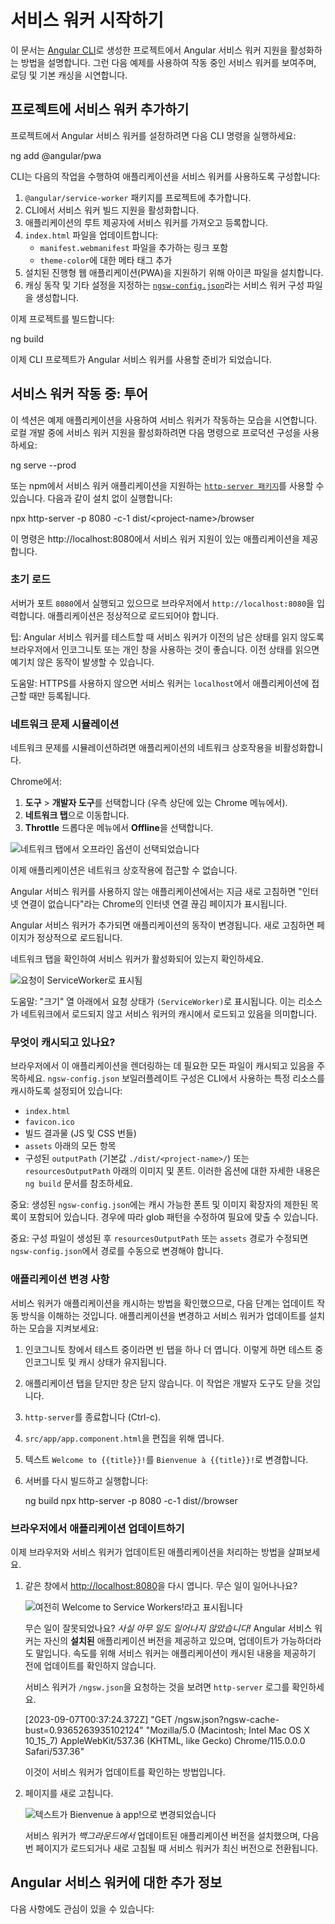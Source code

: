 # 서비스 워커 시작하기

이 문서는 [Angular CLI](tools/cli)로 생성한 프로젝트에서 Angular 서비스 워커 지원을 활성화하는 방법을 설명합니다. 그런 다음 예제를 사용하여 작동 중인 서비스 워커를 보여주며, 로딩 및 기본 캐싱을 시연합니다.

## 프로젝트에 서비스 워커 추가하기

프로젝트에서 Angular 서비스 워커를 설정하려면 다음 CLI 명령을 실행하세요:

<docs-code language="shell">

ng add @angular/pwa

</docs-code>

CLI는 다음의 작업을 수행하여 애플리케이션을 서비스 워커를 사용하도록 구성합니다:

1. `@angular/service-worker` 패키지를 프로젝트에 추가합니다.
1. CLI에서 서비스 워커 빌드 지원을 활성화합니다.
1. 애플리케이션의 루트 제공자에 서비스 워커를 가져오고 등록합니다.
1. `index.html` 파일을 업데이트합니다:
    * `manifest.webmanifest` 파일을 추가하는 링크 포함
    * `theme-color`에 대한 메타 태그 추가
1. 설치된 진행형 웹 애플리케이션(PWA)을 지원하기 위해 아이콘 파일을 설치합니다.
1. 캐싱 동작 및 기타 설정을 지정하는 [`ngsw-config.json`](ecosystem/service-workers/config)라는 서비스 워커 구성 파일을 생성합니다.

이제 프로젝트를 빌드합니다:

<docs-code language="shell">

ng build

</docs-code>

이제 CLI 프로젝트가 Angular 서비스 워커를 사용할 준비가 되었습니다.

## 서비스 워커 작동 중: 투어

이 섹션은 예제 애플리케이션을 사용하여 서비스 워커가 작동하는 모습을 시연합니다. 로컬 개발 중에 서비스 워커 지원을 활성화하려면 다음 명령으로 프로덕션 구성을 사용하세요:

<docs-code language="shell">

ng serve --prod

</docs-code>

또는 npm에서 서비스 워커 애플리케이션을 지원하는 [`http-server 패키지`](https://www.npmjs.com/package/http-server)를 사용할 수 있습니다. 다음과 같이 설치 없이 실행합니다:

<docs-code language="shell">

npx http-server -p 8080 -c-1 dist/&lt;project-name&gt;/browser

</docs-code>

이 명령은 http://localhost:8080에서 서비스 워커 지원이 있는 애플리케이션을 제공합니다.

### 초기 로드

서버가 포트 `8080`에서 실행되고 있으므로 브라우저에서 `http://localhost:8080`을 입력합니다. 애플리케이션은 정상적으로 로드되어야 합니다.

팁: Angular 서비스 워커를 테스트할 때 서비스 워커가 이전의 남은 상태를 읽지 않도록 브라우저에서 인코그니토 또는 개인 창을 사용하는 것이 좋습니다. 이전 상태를 읽으면 예기치 않은 동작이 발생할 수 있습니다.

도움말: HTTPS를 사용하지 않으면 서비스 워커는 `localhost`에서 애플리케이션에 접근할 때만 등록됩니다.

### 네트워크 문제 시뮬레이션

네트워크 문제를 시뮬레이션하려면 애플리케이션의 네트워크 상호작용을 비활성화합니다.

Chrome에서:

1. **도구** > **개발자 도구**를 선택합니다 (우측 상단에 있는 Chrome 메뉴에서).
1. **네트워크 탭**으로 이동합니다.
1. **Throttle** 드롭다운 메뉴에서 **Offline**을 선택합니다.

<img alt="네트워크 탭에서 오프라인 옵션이 선택되었습니다" src="assets/images/guide/service-worker/offline-option.png">

이제 애플리케이션은 네트워크 상호작용에 접근할 수 없습니다.

Angular 서비스 워커를 사용하지 않는 애플리케이션에서는 지금 새로 고침하면 "인터넷 연결이 없습니다"라는 Chrome의 인터넷 연결 끊김 페이지가 표시됩니다.

Angular 서비스 워커가 추가되면 애플리케이션의 동작이 변경됩니다. 새로 고침하면 페이지가 정상적으로 로드됩니다.

네트워크 탭을 확인하여 서비스 워커가 활성화되어 있는지 확인하세요.

<img alt="요청이 ServiceWorker로 표시됨" src="assets/images/guide/service-worker/sw-active.png">

도움말: "크기" 열 아래에서 요청 상태가 `(ServiceWorker)`로 표시됩니다. 이는 리소스가 네트워크에서 로드되지 않고 서비스 워커의 캐시에서 로드되고 있음을 의미합니다.

### 무엇이 캐시되고 있나요?

브라우저에서 이 애플리케이션을 렌더링하는 데 필요한 모든 파일이 캐시되고 있음을 주목하세요. `ngsw-config.json` 보일러플레이트 구성은 CLI에서 사용하는 특정 리소스를 캐시하도록 설정되어 있습니다:

* `index.html`
* `favicon.ico`
* 빌드 결과물 (JS 및 CSS 번들)
* `assets` 아래의 모든 항목
* 구성된 `outputPath` (기본값 `./dist/<project-name>/`) 또는 `resourcesOutputPath` 아래의 이미지 및 폰트.
    이러한 옵션에 대한 자세한 내용은 `ng build` 문서를 참조하세요.

중요: 생성된 `ngsw-config.json`에는 캐시 가능한 폰트 및 이미지 확장자의 제한된 목록이 포함되어 있습니다. 경우에 따라 glob 패턴을 수정하여 필요에 맞출 수 있습니다.

중요: 구성 파일이 생성된 후 `resourcesOutputPath` 또는 `assets` 경로가 수정되면 `ngsw-config.json`에서 경로를 수동으로 변경해야 합니다.

### 애플리케이션 변경 사항

서비스 워커가 애플리케이션을 캐시하는 방법을 확인했으므로, 다음 단계는 업데이트 작동 방식을 이해하는 것입니다. 애플리케이션을 변경하고 서비스 워커가 업데이트를 설치하는 모습을 지켜보세요:

1. 인코그니토 창에서 테스트 중이라면 빈 탭을 하나 더 엽니다.
    이렇게 하면 테스트 중 인코그니토 및 캐시 상태가 유지됩니다.

1. 애플리케이션 탭을 닫지만 창은 닫지 않습니다.
    이 작업은 개발자 도구도 닫을 것입니다.

1. `http-server`를 종료합니다 (Ctrl-c).
1. `src/app/app.component.html`을 편집을 위해 엽니다.
1. 텍스트 `Welcome to {{title}}!`를 `Bienvenue à {{title}}!`로 변경합니다.
1. 서버를 다시 빌드하고 실행합니다:

    <docs-code language="shell">

    ng build
    npx http-server -p 8080 -c-1 dist/<project-name>/browser

    </docs-code>

### 브라우저에서 애플리케이션 업데이트하기

이제 브라우저와 서비스 워커가 업데이트된 애플리케이션을 처리하는 방법을 살펴보세요.

1. 같은 창에서 [http://localhost:8080](http://localhost:8080)을 다시 엽니다.
    무슨 일이 일어나나요?

    <img alt="여전히 Welcome to Service Workers!라고 표시됩니다" src="assets/images/guide/service-worker/welcome-msg-en.png">

    무슨 일이 잘못되었나요?
    _사실 아무 일도 일어나지 않았습니다!_
    Angular 서비스 워커는 자신의 **설치된** 애플리케이션 버전을 제공하고 있으며, 업데이트가 가능하더라도 말입니다.
    속도를 위해 서비스 워커는 애플리케이션이 캐시된 내용을 제공하기 전에 업데이트를 확인하지 않습니다.

    서비스 워커가 `/ngsw.json`을 요청하는 것을 보려면 `http-server` 로그를 확인하세요.

    <docs-code language="shell">
    [2023-09-07T00:37:24.372Z]  "GET /ngsw.json?ngsw-cache-bust=0.9365263935102124" "Mozilla/5.0 (Macintosh; Intel Mac OS X 10_15_7) AppleWebKit/537.36 (KHTML, like Gecko) Chrome/115.0.0.0 Safari/537.36"
    </docs-code>

    이것이 서비스 워커가 업데이트를 확인하는 방법입니다.

1. 페이지를 새로 고칩니다.

    <img alt="텍스트가 Bienvenue à app!으로 변경되었습니다" src="assets/images/guide/service-worker/welcome-msg-fr.png">

    서비스 워커가 _백그라운드에서_ 업데이트된 애플리케이션 버전을 설치했으며, 다음 번 페이지가 로드되거나 새로 고침될 때 서비스 워커가 최신 버전으로 전환됩니다.

## Angular 서비스 워커에 대한 추가 정보

다음 사항에도 관심이 있을 수 있습니다:

<docs-pill-row>
  <docs-pill href="ecosystem/service-workers/config" title="구성 파일"/>
  <docs-pill href="ecosystem/service-workers/communications" title="서비스 워커와의 통신"/>
  <docs-pill href="ecosystem/service-workers/push-notifications" title="푸시 알림"/>
  <docs-pill href="ecosystem/service-workers/devops" title="서비스 워커 DevOps"/>
  <docs-pill href="ecosystem/service-workers/app-shell" title="앱 쉘 패턴"/>
</docs-pill-row>